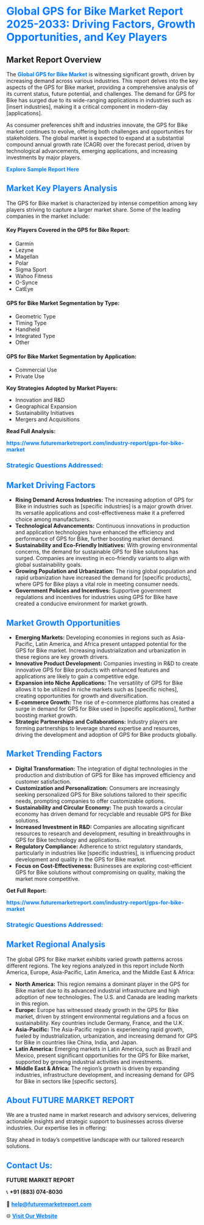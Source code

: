 <h1 style="color: #007BFF;">Global GPS for Bike Market Report 2025-2033: Driving Factors, Growth Opportunities, and Key Players</h1>

<section id="overview">
<h2>Market Report Overview</h2>
<p>The <a href="https://www.futuremarketreport.com/industry-report/gps-for-bike-market" style="color: #007BFF; text-decoration: none;"><strong>Global GPS for Bike Market</strong></a> is witnessing significant growth, driven by increasing demand across various industries. This report delves into the key aspects of the GPS for Bike market, providing a comprehensive analysis of its current status, future potential, and challenges. The demand for GPS for Bike has surged due to its wide-ranging applications in industries such as [insert industries], making it a critical component in modern-day [applications].</p>
<p>As consumer preferences shift and industries innovate, the GPS for Bike market continues to evolve, offering both challenges and opportunities for stakeholders. The global market is expected to expand at a substantial compound annual growth rate (CAGR) over the forecast period, driven by technological advancements, emerging applications, and increasing investments by major players.</p>
</section>

<section id="overview">
<p><a href="https://www.futuremarketreport.com/request-sample/reportId=60006" style="color: #007BFF; text-decoration: none;"><strong>Explore Sample Report Here</strong></a></p>
</section>

<section id="key-players">
<h2 style="color: #007BFF;">Market Key Players Analysis</h2>
<p>The GPS for Bike market is characterized by intense competition among key players striving to capture a larger market share. Some of the leading companies in the market include:</p>
<h4>Key Players Covered in the GPS for Bike Report:</h4>
<ul><li>Garmin</li><li>Lezyne</li><li>Magellan</li><li>Polar</li><li>Sigma Sport</li><li>Wahoo Fitness</li><li>O-Synce</li><li>CatEye</li></ul>
<h4>GPS for Bike Market Segmentation by Type:</h4>
<ul><li>Geometric Type</li><li>Timing Type</li><li>Handheld</li><li>Integrated Type</li><li>Other</li></ul>

<h4>GPS for Bike Market Segmentation by Application:</h4>
<ul><li>Commercial Use</li><li>Private Use</li></ul>
<p><strong>Key Strategies Adopted by Market Players:</strong></p>
<ul>
<li>Innovation and R&D</li>
<li>Geographical Expansion</li>
<li>Sustainability Initiatives</li>
<li>Mergers and Acquisitions</li>
</ul>
</section>

<section>
<p><strong>Read Full Analysis: </strong></p><a href="https://www.futuremarketreport.com/industry-report/gps-for-bike-market" style="color: #007BFF; text-decoration: none;"><strong>https://www.futuremarketreport.com/industry-report/gps-for-bike-market</strong></a>
<h3 style="color: #007BFF;">Strategic Questions Addressed:</h3>
</section>

<section id="driving-factors">
<h2 style="color: #007BFF;">Market Driving Factors</h2>
<ul>
<li><strong>Rising Demand Across Industries:</strong> The increasing adoption of GPS for Bike in industries such as [specific industries] is a major growth driver. Its versatile applications and cost-effectiveness make it a preferred choice among manufacturers.</li>
<li><strong>Technological Advancements:</strong> Continuous innovations in production and application technologies have enhanced the efficiency and performance of GPS for Bike, further boosting market demand.</li>
<li><strong>Sustainability and Eco-Friendly Initiatives:</strong> With growing environmental concerns, the demand for sustainable GPS for Bike solutions has surged. Companies are investing in eco-friendly variants to align with global sustainability goals.</li>
<li><strong>Growing Population and Urbanization:</strong> The rising global population and rapid urbanization have increased the demand for [specific products], where GPS for Bike plays a vital role in meeting consumer needs.</li>
<li><strong>Government Policies and Incentives:</strong> Supportive government regulations and incentives for industries using GPS for Bike have created a conducive environment for market growth.</li>
</ul>
</section>

<section id="growth-opportunities">
<h2 style="color: #007BFF;">Market Growth Opportunities</h2>
<ul>
<li><strong>Emerging Markets:</strong> Developing economies in regions such as Asia-Pacific, Latin America, and Africa present untapped potential for the GPS for Bike market. Increasing industrialization and urbanization in these regions are key growth drivers.</li>
<li><strong>Innovative Product Development:</strong> Companies investing in R&D to create innovative GPS for Bike products with enhanced features and applications are likely to gain a competitive edge.</li>
<li><strong>Expansion into Niche Applications:</strong> The versatility of GPS for Bike allows it to be utilized in niche markets such as [specific niches], creating opportunities for growth and diversification.</li>
<li><strong>E-commerce Growth:</strong> The rise of e-commerce platforms has created a surge in demand for GPS for Bike used in [specific applications], further boosting market growth.</li>
<li><strong>Strategic Partnerships and Collaborations:</strong> Industry players are forming partnerships to leverage shared expertise and resources, driving the development and adoption of GPS for Bike products globally.</li>
</ul>
</section>

<section id="trending-factors">
<h2 style="color: #007BFF;">Market Trending Factors</h2>
<ul>
<li><strong>Digital Transformation:</strong> The integration of digital technologies in the production and distribution of GPS for Bike has improved efficiency and customer satisfaction.</li>
<li><strong>Customization and Personalization:</strong> Consumers are increasingly seeking personalized GPS for Bike solutions tailored to their specific needs, prompting companies to offer customizable options.</li>
<li><strong>Sustainability and Circular Economy:</strong> The push towards a circular economy has driven demand for recyclable and reusable GPS for Bike solutions.</li>
<li><strong>Increased Investment in R&D:</strong> Companies are allocating significant resources to research and development, resulting in breakthroughs in GPS for Bike technology and applications.</li>
<li><strong>Regulatory Compliance:</strong> Adherence to strict regulatory standards, particularly in industries like [specific industries], is influencing product development and quality in the GPS for Bike market.</li>
<li><strong>Focus on Cost-Effectiveness:</strong> Businesses are exploring cost-efficient GPS for Bike solutions without compromising on quality, making the market more competitive.</li>
</ul>
</section>

<section>
<p><strong>Get Full Report: </strong></p><a href="https://www.futuremarketreport.com/industry-report/gps-for-bike-market" style="color: #007BFF; text-decoration: none;"><strong>https://www.futuremarketreport.com/industry-report/gps-for-bike-market</strong></a>
<h3 style="color: #007BFF;">Strategic Questions Addressed:</h3>
</section>


<section id="regional-analysis">
<h2 style="color: #007BFF;">Market Regional Analysis</h2>
<p>The global GPS for Bike market exhibits varied growth patterns across different regions. The key regions analyzed in this report include North America, Europe, Asia-Pacific, Latin America, and the Middle East & Africa:</p>
<ul>
<li><strong>North America:</strong> This region remains a dominant player in the GPS for Bike market due to its advanced industrial infrastructure and high adoption of new technologies. The U.S. and Canada are leading markets in this region.</li>
<li><strong>Europe:</strong> Europe has witnessed steady growth in the GPS for Bike market, driven by stringent environmental regulations and a focus on sustainability. Key countries include Germany, France, and the U.K.</li>
<li><strong>Asia-Pacific:</strong> The Asia-Pacific region is experiencing rapid growth, fueled by industrialization, urbanization, and increasing demand for GPS for Bike in countries like China, India, and Japan.</li>
<li><strong>Latin America:</strong> Emerging markets in Latin America, such as Brazil and Mexico, present significant opportunities for the GPS for Bike market, supported by growing industrial activities and investments.</li>
<li><strong>Middle East & Africa:</strong> The region’s growth is driven by expanding industries, infrastructure development, and increasing demand for GPS for Bike in sectors like [specific sectors].</li>
</ul>
</section>

<footer>
<h2 style="color: #007BFF;">About FUTURE MARKET REPORT</h2>
<p>We are a trusted name in market research and advisory services, delivering actionable insights and strategic support to businesses across diverse industries. Our expertise lies in offering:</p>

<p>Stay ahead in today’s competitive landscape with our tailored research solutions.</p>

<h2 style="color: #007BFF;">Contact Us:</h2>
<p><strong>FUTURE MARKET REPORT</strong></p>
<p>📞 <strong>+91 (883) 074-8030</strong></p>
<p>📧 <strong><a href="mailto:help@futuremarketreport.com" style="color: #007BFF;">help@futuremarketreport.com</a></strong></p>
<p>🌐 <strong><a href="https://www.futuremarketreport.com/" style="color: #007BFF;">Visit Our Website</a></strong></p>
</footer>